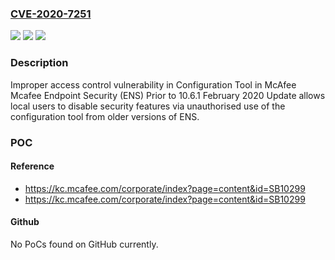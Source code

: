 ### [CVE-2020-7251](https://cve.mitre.org/cgi-bin/cvename.cgi?name=CVE-2020-7251)
![](https://img.shields.io/static/v1?label=Product&message=Mcafee%20Endpoint%20Security%20(ENS)&color=blue)
![](https://img.shields.io/static/v1?label=Version&message=10.6.x%3C%2010.6.1%20February%202020%20update%20&color=brighgreen)
![](https://img.shields.io/static/v1?label=Vulnerability&message=CWE-358%20Improperly%20Implemented%20Security%20Check%20for%20Standard&color=brighgreen)

### Description

Improper access control vulnerability in Configuration Tool in McAfee Mcafee Endpoint Security (ENS) Prior to 10.6.1 February 2020 Update allows local users to disable security features via unauthorised use of the configuration tool from older versions of ENS.

### POC

#### Reference
- https://kc.mcafee.com/corporate/index?page=content&id=SB10299
- https://kc.mcafee.com/corporate/index?page=content&id=SB10299

#### Github
No PoCs found on GitHub currently.

